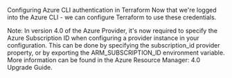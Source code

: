 Configuring Azure CLI authentication in Terraform
Now that we're logged into the Azure CLI - we can configure Terraform to use these credentials.

Note:
In version 4.0 of the Azure Provider, it's now required to specify the Azure Subscription ID when configuring a provider instance in your configuration. This can be done by specifying the subscription_id provider property, or by exporting the ARM_SUBSCRIPTION_ID environment variable. More information can be found in the Azure Resource Manager: 4.0 Upgrade Guide.
